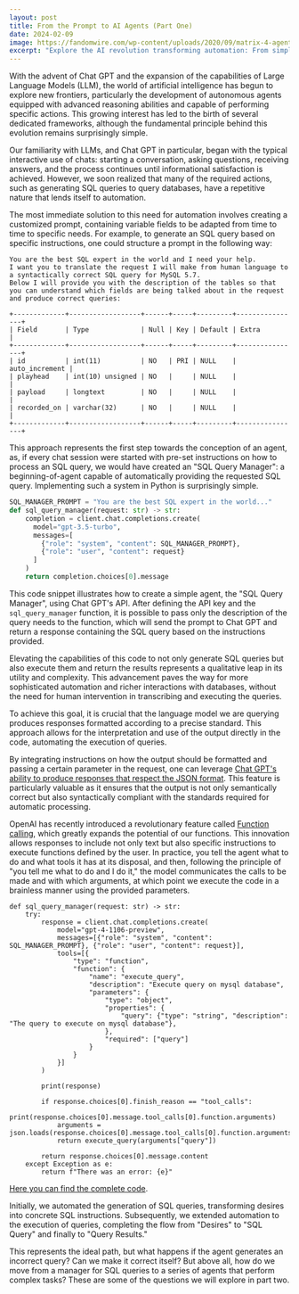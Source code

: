 ```yaml
---
layout: post
title: From the Prompt to AI Agents (Part One)
date: 2024-02-09
image: https://fandomwire.com/wp-content/uploads/2020/09/matrix-4-agent-smith-1024x614.jpg
excerpt: "Explore the AI revolution transforming automation: From simple prompts to sophisticated AI agents, see how technology is reshaping our approach to data and robotics. But when AI encounters its own errors, the real magic begins. Discover how in..."
---
```

With the advent of Chat GPT and the expansion of the capabilities of Large Language Models (LLM), the world of artificial intelligence has begun to explore new frontiers, particularly the development of autonomous agents equipped with advanced reasoning abilities and capable of performing specific actions. This growing interest has led to the birth of several dedicated frameworks, although the fundamental principle behind this evolution remains surprisingly simple.

Our familiarity with LLMs, and Chat GPT in particular, began with the typical interactive use of chats: starting a conversation, asking questions, receiving answers, and the process continues until informational satisfaction is achieved. However, we soon realized that many of the required actions, such as generating SQL queries to query databases, have a repetitive nature that lends itself to automation.

The most immediate solution to this need for automation involves creating a customized prompt, containing variable fields to be adapted from time to time to specific needs. For example, to generate an SQL query based on specific instructions, one could structure a prompt in the following way:

```
You are the best SQL expert in the world and I need your help.
I want you to translate the request I will make from human language to a syntactically correct SQL query for MySQL 5.7.
Below I will provide you with the description of the tables so that you can understand which fields are being talked about in the request and produce correct queries:

+-------------+------------------+------+-----+---------+----------------+
| Field       | Type             | Null | Key | Default | Extra          |
+-------------+------------------+------+-----+---------+----------------+
| id          | int(11)          | NO   | PRI | NULL    | auto_increment |
| playhead    | int(10) unsigned | NO   |     | NULL    |                |
| payload     | longtext         | NO   |     | NULL    |                |
| recorded_on | varchar(32)      | NO   |     | NULL    |                |
+-------------+------------------+------+-----+---------+----------------+
```

This approach represents the first step towards the conception of an agent, as, if every chat session were started with pre-set instructions on how to process an SQL query, we would have created an "SQL Query Manager": a beginning-of-agent capable of automatically providing the requested SQL query. Implementing such a system in Python is surprisingly simple.

```python
SQL_MANAGER_PROMPT = "You are the best SQL expert in the world..."
def sql_query_manager(request: str) -> str:
    completion = client.chat.completions.create(
      model="gpt-3.5-turbo",
      messages=[
        {"role": "system", "content": SQL_MANAGER_PROMPT},
        {"role": "user", "content": request}
      ]
    )
    return completion.choices[0].message
```

This code snippet illustrates how to create a simple agent, the "SQL Query Manager", using Chat GPT's API. After defining the API key and the `sql_query_manager` function, it is possible to pass only the description of the query needs to the function, which will send the prompt to Chat GPT and return a response containing the SQL query based on the instructions provided.

Elevating the capabilities of this code to not only generate SQL queries but also execute them and return the results represents a qualitative leap in its utility and complexity. This advancement paves the way for more sophisticated automation and richer interactions with databases, without the need for human intervention in transcribing and executing the queries.

To achieve this goal, it is crucial that the language model we are querying produces responses formatted according to a precise standard. This approach allows for the interpretation and use of the output directly in the code, automating the execution of queries.

By integrating instructions on how the output should be formatted and passing a certain parameter in the request, one can leverage [Chat GPT's ability to produce responses that respect the JSON format](https://platform.openai.com/docs/guides/text-generation/json-mode). This feature is particularly valuable as it ensures that the output is not only semantically correct but also syntactically compliant with the standards required for automatic processing.

OpenAI has recently introduced a revolutionary feature called [Function calling](https://platform.openai.com/docs/guides/function-calling), which greatly expands the potential of our functions. This innovation allows responses to include not only text but also specific instructions to execute functions defined by the user. In practice, you tell the agent what to do and what tools it has at its disposal, and then, following the principle of "you tell me what to do and I do it," the model communicates the calls to be made and with which arguments, at which point we execute the code in a brainless manner using the provided parameters.

```
def sql_query_manager(request: str) -> str:
    try:
        response = client.chat.completions.create(
            model="gpt-4-1106-preview",
            messages=[{"role": "system", "content": SQL_MANAGER_PROMPT}, {"role": "user", "content": request}],
            tools=[{
                "type": "function",
                "function": {
                    "name": "execute_query",
                    "description": "Execute query on mysql database",
                    "parameters": {
                        "type": "object",
                        "properties": {
                            "query": {"type": "string", "description": "The query to execute on mysql database"},
                        },
                        "required": ["query"]
                    }
                }
            }]
        )

        print(response)

        if response.choices[0].finish_reason == "tool_calls":
            print(response.choices[0].message.tool_calls[0].function.arguments)
            arguments = json.loads(response.choices[0].message.tool_calls[0].function.arguments)
            return execute_query(arguments["query"])

        return response.choices[0].message.content
    except Exception as e:
        return f"There was an error: {e}"
```
[Here you can find the complete code](https://gist.github.com/edelprino/6f8ecd724f09cde0eb19e3fc7f12fa65).

Initially, we automated the generation of SQL queries, transforming desires into concrete SQL instructions. Subsequently, we extended automation to the execution of queries, completing the flow from "Desires" to "SQL Query" and finally to "Query Results."

This represents the ideal path, but what happens if the agent generates an incorrect query? Can we make it correct itself? But above all, how do we move from a manager for SQL queries to a series of agents that perform complex tasks? These are some of the questions we will explore in part two. 